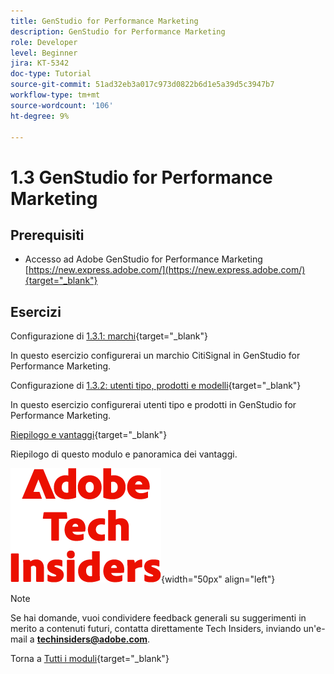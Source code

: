 ```yaml
---
title: GenStudio for Performance Marketing
description: GenStudio for Performance Marketing
role: Developer
level: Beginner
jira: KT-5342
doc-type: Tutorial
source-git-commit: 51ad32eb3a017c973d0822b6d1e5a39d5c3947b7
workflow-type: tm+mt
source-wordcount: '106'
ht-degree: 9%

---
```


# 1.3 GenStudio for Performance Marketing


## Prerequisiti

- Accesso ad Adobe GenStudio for Performance Marketing [https://new.express.adobe.com/](https://new.express.adobe.com/){target="_blank"}

## Esercizi

Configurazione di [1.3.1: marchi](./ex1.md){target="_blank"}

In questo esercizio configurerai un marchio CitiSignal in GenStudio for Performance Marketing.

Configurazione di [1.3.2: utenti tipo, prodotti e modelli](./ex2.md){target="_blank"}

In questo esercizio configurerai utenti tipo e prodotti in GenStudio for Performance Marketing.

[Riepilogo e vantaggi](./summary.md){target="_blank"}

Riepilogo di questo modulo e panoramica dei vantaggi.

![Informazioni tecniche](./../../../assets/images/techinsiders.png){width="50px" align="left"}

>[!NOTE]
>
>Se hai domande, vuoi condividere feedback generali su suggerimenti in merito a contenuti futuri, contatta direttamente Tech Insiders, inviando un&#39;e-mail a **techinsiders@adobe.com**.

Torna a [Tutti i moduli](../../../overview.md){target="_blank"}
